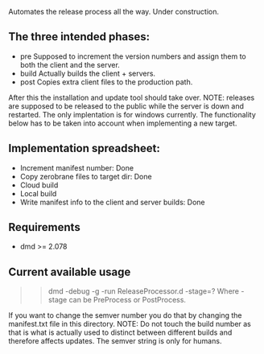 Automates the release process all the way.
Under construction.

## The three intended phases:

- pre
	Supposed to increment the version numbers and assign them to both the client and the server.
- build
	Actually builds the client + servers.
- post
	Copies extra client files to the production path.

After this the installation and update tool should take over.
NOTE: releases are supposed to be released to the public while the server is down and restarted.
The only implentation is for windows currently.
The functionality below has to be taken into account when implementing a new target.

## Implementation spreadsheet:
- Increment manifest number: Done
- Copy zerobrane files to target dir: Done
- Cloud build
- Local build
- Write manifest info to the client and server builds: Done

## Requirements
- dmd >= 2.078

## Current available usage
>> dmd -debug -g -run ReleaseProcessor.d -stage=?
Where -stage can be PreProcess or PostProcess.

If you want to change the semver number you do that by changing the manifest.txt file in this directory.
NOTE: Do not touch the build number as that is what is actually used to distinct between different builds
and therefore affects updates. The semver string is only for humans.
